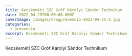 ```yaml
---
title: Kecskeméti SZC Gróf Károlyi Sándor Technikum
date: 2022-04-25T00:00:00.000Z
coverImage: /images/drogprevencio-2022-04-25-2.jpg
categories:
  - prevencio
excerpt: Kecskeméti SZC Gróf Károlyi Sándor Technikum
---
```

Kecskeméti SZC Gróf Károlyi Sándor Technikum
